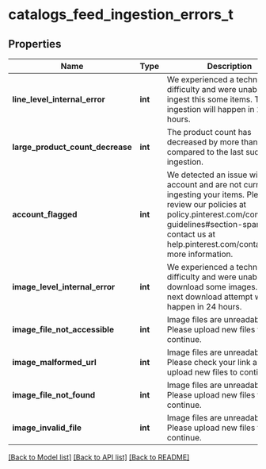 # catalogs_feed_ingestion_errors_t

## Properties
Name | Type | Description | Notes
------------ | ------------- | ------------- | -------------
**line_level_internal_error** | **int** | We experienced a technical difficulty and were unable to ingest this some items. The next ingestion will happen in 24 hours. | [optional] 
**large_product_count_decrease** | **int** | The product count has decreased by more than 99% compared to the last successful ingestion. | [optional] 
**account_flagged** | **int** | We detected an issue with your account and are not currently ingesting your items. Please review our policies at policy.pinterest.com/community-guidelines#section-spam or contact us at help.pinterest.com/contact for more information. | [optional] 
**image_level_internal_error** | **int** | We experienced a technical difficulty and were unable to download some images. The next download attempt will happen in 24 hours. | [optional] 
**image_file_not_accessible** | **int** | Image files are unreadable. Please upload new files to continue. | [optional] 
**image_malformed_url** | **int** | Image files are unreadable. Please check your link and upload new files to continue. | [optional] 
**image_file_not_found** | **int** | Image files are unreadable. Please upload new files to continue. | [optional] 
**image_invalid_file** | **int** | Image files are unreadable. Please upload new files to continue. | [optional] 

[[Back to Model list]](../README.md#documentation-for-models) [[Back to API list]](../README.md#documentation-for-api-endpoints) [[Back to README]](../README.md)


